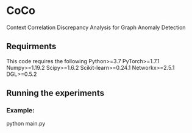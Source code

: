 # CoCo
Context Correlation Discrepancy Analysis for Graph Anomaly Detection
## Requirments
This code requires the following
Python>=3.7
PyTorch>=1.7.1
Numpy>=1.19.2
Scipy>=1.6.2
Scikit-learn>=0.24.1
Networkx>=2.5.1
DGL>=0.5.2

## Running the experiments
### Example:
python main.py
